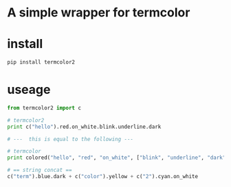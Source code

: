 # A simple wrapper for termcolor

# install
```bash
pip install termcolor2
```

# useage
```python
from termcolor2 import c

# termcolor2
print c("hello").red.on_white.blink.underline.dark

# ---  this is equal to the following ---

# termcolor
print colored("hello", "red", "on_white", ["blink", "underline", "dark"])

# == string concat ==
c("term").blue.dark + c("color").yellow + c("2").cyan.on_white
```




